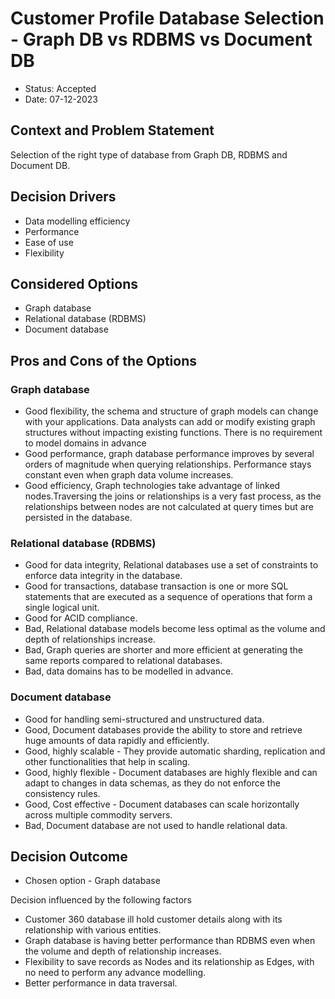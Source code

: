 # Customer Profile Database Selection - Graph DB vs RDBMS vs Document DB

* Status: Accepted
* Date:  07-12-2023

## Context and Problem Statement

Selection of the right type of database from Graph DB, RDBMS and Document DB. 

## Decision Drivers

* Data modelling efficiency
* Performance
* Ease of use
* Flexibility

## Considered Options

* Graph database
* Relational database (RDBMS)
* Document database

## Pros and Cons of the Options

### Graph database

* Good flexibility, the schema and structure of graph models can change with your applications. Data analysts can add or modify existing graph structures without impacting existing functions. There is no requirement to model domains in advance
* Good performance, graph database performance improves by several orders of magnitude when querying relationships. Performance stays constant even when graph data volume increases.
* Good efficiency, Graph technologies take advantage of linked nodes.Traversing the joins or relationships is a very fast process, as the relationships between nodes are not calculated at query times but are persisted in the database.

### Relational database (RDBMS)

* Good for data integrity, Relational databases use a set of constraints to enforce data integrity in the database.
* Good for transactions, database transaction is one or more SQL statements that are executed as a sequence of operations that form a single logical unit.
* Good for ACID compliance.
* Bad, Relational database models become less optimal as the volume and depth of relationships increase.
* Bad, Graph queries are shorter and more efficient at generating the same reports compared to relational databases.
* Bad, data domains has to be modelled in advance.

### Document database

* Good for handling semi-structured and unstructured data.
* Good, Document databases provide the ability to store and retrieve huge amounts of data rapidly and efficiently.
* Good, highly scalable - They provide automatic sharding, replication and other functionalities that help in scaling.
* Good, highly flexible - Document databases are highly flexible and can adapt to changes in data schemas, as they do not enforce the consistency rules.
* Good, Cost effective - Document databases can scale horizontally across multiple commodity servers.
* Bad, Document database are not used to handle relational data.

## Decision Outcome

* Chosen option - Graph database

Decision influenced by the following factors
* Customer 360 database ill hold customer details along with its relationship with various entities.
* Graph database is having better performance than RDBMS even when the volume and depth of relationship increases.
* Flexibility to save records as Nodes and its relationship as Edges, with no need to perform any advance modelling.
* Better performance in data traversal.

